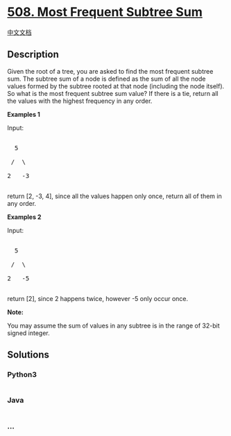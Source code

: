 # [508. Most Frequent Subtree Sum](https://leetcode.com/problems/most-frequent-subtree-sum)

[中文文档](/solution/0500-0599/0508.Most%20Frequent%20Subtree%20Sum/README.md)

## Description

<p>

Given the root of a tree, you are asked to find the most frequent subtree sum. The subtree sum of a node is defined as the sum of all the node values formed by the subtree rooted at that node (including the node itself). So what is the most frequent subtree sum value? If there is a tie, return all the values with the highest frequency in any order.

</p>

<p><b>Examples 1</b><br>

Input:

<pre>

  5

 /  \

2   -3

</pre>

return [2, -3, 4], since all the values happen only once, return all of them in any order.

</p>

<p><b>Examples 2</b><br>

Input:

<pre>

  5

 /  \

2   -5

</pre>

return [2], since 2 happens twice, however -5 only occur once.

</p>

<p><b>Note:</b>

You may assume the sum of values in any subtree is in the range of 32-bit signed integer.

</p>

## Solutions

<!-- tabs:start -->

### **Python3**

```python

```

### **Java**

```java

```

### **...**

```

```

<!-- tabs:end -->
